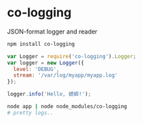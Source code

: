 co-logging
==========

JSON-format logger and reader

```sh
npm install co-logging
```


```javascript
var Logger = require('co-logging').Logger;
var logger = new Logger({
  level: 'DEBUG',
  stream: '/var/log/myapp/myapp.log'
});

logger.info('Hello, 蟋蟀!');
```

```sh
node app | node node_modules/co-logging
# pretty logs..
```
